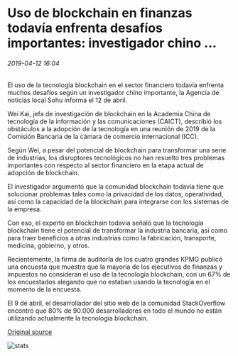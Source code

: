 # Uso de blockchain en finanzas todavía enfrenta desafíos importantes: investigador chino ...

###### 2019-04-12 16:04

El uso de la tecnología blockchain en el sector financiero todavía enfrenta muchos desafíos según un investigador chino importante, la Agencia de noticias local Sohu informa el 12 de abril.

Wei Kai, jefa de investigación de blockchain en la Academia China de tecnología de la información y las comunicaciones (CAICT), describió los obstáculos a la adopción de la tecnología en una reunión de 2019 de la Comisión Bancaria de la cámara de comercio internacional (ICC).

Según Wei, a pesar del potencial de blockchain para transformar una serie de industrias, los disruptores tecnológicos no han resuelto tres problemas importantes con respecto al sector financiero en la etapa actual de adopción de blockchain.

El investigador argumentó que la comunidad blockchain todavía tiene que solucionar problemas tales como la privacidad de los datos, operatividad, así como la capacidad de la blockchain para integrarse con los sistemas de la empresa.

Con eso, el experto en blockchain todavía señaló que la tecnología blockchain tiene el potencial de transformar la industria bancaria, así como para traer beneficios a otras industrias como la fabricación, transporte, medicina, gobierno, y otros.

Recientemente, la firma de auditoría de los cuatro grandes KPMG publicó una encuesta que muestra que la mayoría de los ejecutivos de finanzas y impuestos no consideran el uso de la tecnología blockchain, con un 67% de los encuestados alegando que no estaban usando la tecnología en el momento de la encuesta.

El 9 de abril, el desarrollador del sitio web de la comunidad StackOverflow encontró que 80% de 90.000 desarrolladores en todo el mundo no están utilizando actualmente la tecnología blockchain.

[Original source](https://cointelegraph.com/news/blockchain-use-in-finance-still-faces-major-challenges-chinese-researcher)

![stats](https://c.statcounter.com/11760860/0/a89fa40b/1/ "stats")